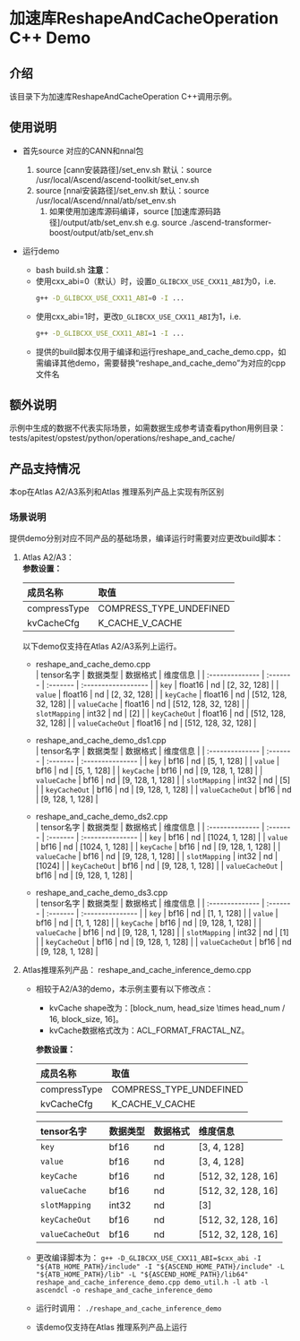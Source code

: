 # 加速库ReshapeAndCacheOperation C++ Demo
## 介绍
该目录下为加速库ReshapeAndCacheOperation C++调用示例。

## 使用说明
- 首先source 对应的CANN和nnal包
    1. source [cann安装路径]/set_env.sh
        默认：source /usr/local/Ascend/ascend-toolkit/set_env.sh
    2. source [nnal安装路径]/set_env.sh
        默认：source /usr/local/Ascend/nnal/atb/set_env.sh
        1. 如果使用加速库源码编译，source [加速库源码路径]/output/atb/set_env.sh
        e.g. source ./ascend-transformer-boost/output/atb/set_env.sh

- 运行demo
    - bash build.sh
    **注意**：
    - 使用cxx_abi=0（默认）时，设置`D_GLIBCXX_USE_CXX11_ABI`为0，i.e.
        ```sh
        g++ -D_GLIBCXX_USE_CXX11_ABI=0 -I ...
        ```
    - 使用cxx_abi=1时，更改`D_GLIBCXX_USE_CXX11_ABI`为1，i.e.
        ```sh
        g++ -D_GLIBCXX_USE_CXX11_ABI=1 -I ...
        ```
    - 提供的build脚本仅用于编译和运行reshape_and_cache_demo.cpp，如需编译其他demo，需要替换“reshape_and_cache_demo”为对应的cpp文件名

## 额外说明
示例中生成的数据不代表实际场景，如需数据生成参考请查看python用例目录：
tests/apitest/opstest/python/operations/reshape_and_cache/

## 产品支持情况
本op在Atlas A2/A3系列和Atlas 推理系列产品上实现有所区别

### 场景说明
提供demo分别对应不同产品的基础场景，编译运行时需要对应更改build脚本：
1. Atlas A2/A3：  
   **参数设置：**

    | 成员名称     | 取值                    |
    | :----------- | :---------------------- |
    | compressType | COMPRESS_TYPE_UNDEFINED |
    | kvCacheCfg   | K_CACHE_V_CACHE         |

    以下demo仅支持在Atlas A2/A3系列上运行。  

    - reshape_and_cache_demo.cpp  
        | tensor名字      | 数据类型 | 数据格式 | 维度信息            |
        | :-------------- | :------- | :------- | :------------------ |
        | `key`           | float16  | nd       | [2, 32, 128]        |
        | `value`         | float16  | nd       | [2, 32, 128]        |
        | `keyCache`      | float16  | nd       | [512, 128, 32, 128] |
        | `valueCache`    | float16  | nd       | [512, 128, 32, 128] |
        | `slotMapping`   | int32    | nd       | [2]                 |
        | `keyCacheOut`   | float16  | nd       | [512, 128, 32, 128] |
        | `valueCacheOut` | float16  | nd       | [512, 128, 32, 128] |

    - reshape_and_cache_demo_ds1.cpp  
        | tensor名字      | 数据类型 | 数据格式 | 维度信息         |
        | :-------------- | :------- | :------- | :--------------- |
        | `key`           | bf16     | nd       | [5, 1, 128]      |
        | `value`         | bf16     | nd       | [5, 1, 128]      |
        | `keyCache`      | bf16     | nd       | [9, 128, 1, 128] |
        | `valueCache`    | bf16     | nd       | [9, 128, 1, 128] |
        | `slotMapping`   | int32    | nd       | [5]              |
        | `keyCacheOut`   | bf16     | nd       | [9, 128, 1, 128] |
        | `valueCacheOut` | bf16     | nd       | [9, 128, 1, 128] |

    - reshape_and_cache_demo_ds2.cpp  
        | tensor名字      | 数据类型 | 数据格式 | 维度信息         |
        | :-------------- | :------- | :------- | :--------------- |
        | `key`           | bf16     | nd       | [1024, 1, 128]   |
        | `value`         | bf16     | nd       | [1024, 1, 128]   |
        | `keyCache`      | bf16     | nd       | [9, 128, 1, 128] |
        | `valueCache`    | bf16     | nd       | [9, 128, 1, 128] |
        | `slotMapping`   | int32    | nd       | [1024]           |
        | `keyCacheOut`   | bf16     | nd       | [9, 128, 1, 128] |
        | `valueCacheOut` | bf16     | nd       | [9, 128, 1, 128] |

    - reshape_and_cache_demo_ds3.cpp  
        | tensor名字      | 数据类型 | 数据格式 | 维度信息         |
        | :-------------- | :------- | :------- | :--------------- |
        | `key`           | bf16     | nd       | [1, 1, 128]      |
        | `value`         | bf16     | nd       | [1, 1, 128]      |
        | `keyCache`      | bf16     | nd       | [9, 128, 1, 128] |
        | `valueCache`    | bf16     | nd       | [9, 128, 1, 128] |
        | `slotMapping`   | int32    | nd       | [1]              |
        | `keyCacheOut`   | bf16     | nd       | [9, 128, 1, 128] |
        | `valueCacheOut` | bf16     | nd       | [9, 128, 1, 128] |
  

2. Atlas推理系列产品：
    reshape_and_cache_inference_demo.cpp
    - 相较于A2/A3的demo，本示例主要有以下修改点：
        - kvCache shape改为：[block_num, head_size \times head_num / 16, block_size, 16]。
        - kvCache数据格式改为：ACL_FORMAT_FRACTAL_NZ。

        **参数设置：**

        | 成员名称     | 取值                    |
        | :----------- | :---------------------- |
        | compressType | COMPRESS_TYPE_UNDEFINED |
        | kvCacheCfg   | K_CACHE_V_CACHE         |

        | tensor名字      | 数据类型 | 数据格式 | 维度信息         |
        | :-------------- | :------- | :------- | :----------------- |
        | `key`           | bf16     | nd       | [3, 4, 128]        |
        | `value`         | bf16     | nd       | [3, 4, 128]        |
        | `keyCache`      | bf16     | nd       | [512, 32, 128, 16] |
        | `valueCache`    | bf16     | nd       | [512, 32, 128, 16] |
        | `slotMapping`   | int32    | nd       | [3]                |
        | `keyCacheOut`   | bf16     | nd       | [512, 32, 128, 16] |
        | `valueCacheOut` | bf16     | nd       | [512, 32, 128, 16] |


    - 更改编译脚本为：
    `g++ -D_GLIBCXX_USE_CXX11_ABI=$cxx_abi -I "${ATB_HOME_PATH}/include" -I "${ASCEND_HOME_PATH}/include" -L "${ATB_HOME_PATH}/lib" -L "${ASCEND_HOME_PATH}/lib64" reshape_and_cache_inference_demo.cpp demo_util.h -l atb -l ascendcl -o reshape_and_cache_inference_demo`
    - 运行时调用：
    `./reshape_and_cache_inference_demo`
    - 该demo仅支持在Atlas 推理系列产品上运行
